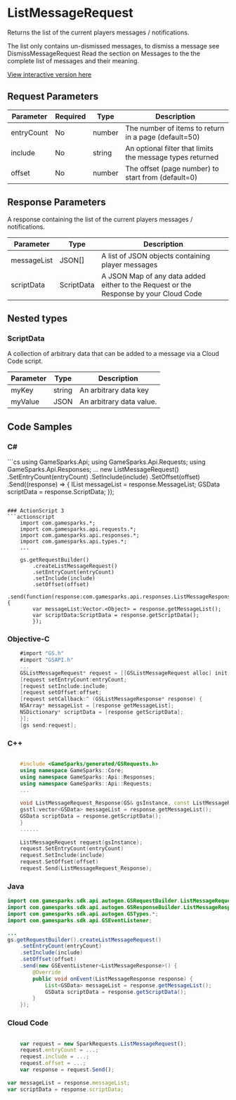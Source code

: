 
# ListMessageRequest


Returns the list of the current players messages / notifications.

The list only contains un-dismissed messages, to dismiss a message see DismissMessageRequest Read the section on Messages to the the complete list of messages and their meaning.


<a href="https://api.gamesparks.net/#listmessagerequest" target="_gsapi">View interactive version here</a>

## Request Parameters

Parameter | Required | Type | Description
--------- | -------- | ---- | -----------
entryCount | No | number | The number of items to return in a page (default=50)
include | No | string | An optional filter that limits the message types returned
offset | No | number | The offset (page number) to start from (default=0)

## Response Parameters


A response containing the list of the current players messages / notifications.

Parameter | Type | Description
--------- | ---- | -----------
messageList | JSON[] | A list of JSON objects containing player messages
scriptData | ScriptData | A JSON Map of any data added either to the Request or the Response by your Cloud Code

## Nested types

### ScriptData

A collection of arbitrary data that can be added to a message via a Cloud Code script.

Parameter | Type | Description
--------- | ---- | -----------
myKey | string | An arbitrary data key
myValue | JSON | An arbitrary data value.


## Code Samples

<h3>C#</h3>
```cs
	using GameSparks.Api;
	using GameSparks.Api.Requests;
	using GameSparks.Api.Responses;
	...
	new ListMessageRequest()
		.SetEntryCount(entryCount)
		.SetInclude(include)
		.SetOffset(offset)
		.Send((response) => {
		IList<GSData> messageList = response.MessageList; 
		GSData scriptData = response.ScriptData; 
		});

```

### ActionScript 3
```actionscript
	import com.gamesparks.*;
	import com.gamesparks.api.requests.*;
	import com.gamesparks.api.responses.*;
	import com.gamesparks.api.types.*;
	...
	
	gs.getRequestBuilder()
	    .createListMessageRequest()
		.setEntryCount(entryCount)
		.setInclude(include)
		.setOffset(offset)
		.send(function(response:com.gamesparks.api.responses.ListMessageResponse):void {
		var messageList:Vector.<Object> = response.getMessageList(); 
		var scriptData:ScriptData = response.getScriptData(); 
		});

```

### Objective-C
```objectivec
	#import "GS.h"
	#import "GSAPI.h"
	...
	GSListMessageRequest* request = [[GSListMessageRequest alloc] init];
	[request setEntryCount:entryCount;
	[request setInclude:include;
	[request setOffset:offset;
	[request setCallback:^ (GSListMessageResponse* response) {
	NSArray* messageList = [response getMessageList]; 
	NSDictionary* scriptData = [response getScriptData]; 
	}];
	[gs send:request];

```

### C++
```cpp

	#include <GameSparks/generated/GSRequests.h>
	using namespace GameSparks::Core;
	using namespace GameSparks::Api::Responses;
	using namespace GameSparks::Api::Requests;
	...
	
	void ListMessageRequest_Response(GS& gsInstance, const ListMessageResponse& response) {
	gsstl:vector<GSData> messageList = response.getMessageList(); 
	GSData scriptData = response.getScriptData(); 
	}
	......
	
	ListMessageRequest request(gsInstance);
	request.SetEntryCount(entryCount)
	request.SetInclude(include)
	request.SetOffset(offset)
	request.Send(ListMessageRequest_Response);
```

### Java
```java
import com.gamesparks.sdk.api.autogen.GSRequestBuilder.ListMessageRequest;
import com.gamesparks.sdk.api.autogen.GSResponseBuilder.ListMessageResponse;
import com.gamesparks.sdk.api.autogen.GSTypes.*;
import com.gamesparks.sdk.api.GSEventListener;

...
gs.getRequestBuilder().createListMessageRequest()
	.setEntryCount(entryCount)
	.setInclude(include)
	.setOffset(offset)
	.send(new GSEventListener<ListMessageResponse>() {
		@Override
		public void onEvent(ListMessageResponse response) {
			List<GSData> messageList = response.getMessageList(); 
			GSData scriptData = response.getScriptData(); 
		}
	});

```

### Cloud Code
```javascript

	var request = new SparkRequests.ListMessageRequest();
	request.entryCount = ...;
	request.include = ...;
	request.offset = ...;
	var response = request.Send();
	
var messageList = response.messageList; 
var scriptData = response.scriptData; 
```


